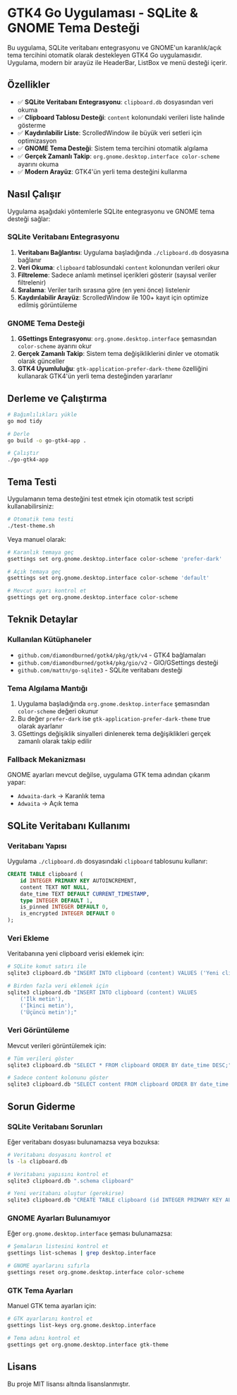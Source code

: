 # GTK4 Go Uygulaması - SQLite & GNOME Tema Desteği

Bu uygulama, SQLite veritabanı entegrasyonu ve GNOME'un karanlık/açık tema tercihini otomatik olarak destekleyen GTK4 Go uygulamasıdır. Uygulama, modern bir arayüz ile HeaderBar, ListBox ve menü desteği içerir.

## Özellikler

- ✅ **SQLite Veritabanı Entegrasyonu**: `clipboard.db` dosyasından veri okuma
- ✅ **Clipboard Tablosu Desteği**: `content` kolonundaki verileri liste halinde gösterme
- ✅ **Kaydırılabilir Liste**: ScrolledWindow ile büyük veri setleri için optimizasyon
- ✅ **GNOME Tema Desteği**: Sistem tema tercihini otomatik algılama
- ✅ **Gerçek Zamanlı Takip**: `org.gnome.desktop.interface color-scheme` ayarını okuma
- ✅ **Modern Arayüz**: GTK4'ün yerli tema desteğini kullanma

## Nasıl Çalışır

Uygulama aşağıdaki yöntemlerle SQLite entegrasyonu ve GNOME tema desteği sağlar:

### SQLite Veritabanı Entegrasyonu
1. **Veritabanı Bağlantısı**: Uygulama başladığında `./clipboard.db` dosyasına bağlanır
2. **Veri Okuma**: `clipboard` tablosundaki `content` kolonundan verileri okur
3. **Filtreleme**: Sadece anlamlı metinsel içerikleri gösterir (sayısal veriler filtrelenir)
4. **Sıralama**: Veriler tarih sırasına göre (en yeni önce) listelenir
5. **Kaydırılabilir Arayüz**: ScrolledWindow ile 100+ kayıt için optimize edilmiş görüntüleme

### GNOME Tema Desteği
1. **GSettings Entegrasyonu**: `org.gnome.desktop.interface` şemasından `color-scheme` ayarını okur
2. **Gerçek Zamanlı Takip**: Sistem tema değişikliklerini dinler ve otomatik olarak günceller
3. **GTK4 Uyumluluğu**: `gtk-application-prefer-dark-theme` özelliğini kullanarak GTK4'ün yerli tema desteğinden yararlanır

## Derleme ve Çalıştırma

```bash
# Bağımlılıkları yükle
go mod tidy

# Derle
go build -o go-gtk4-app .

# Çalıştır
./go-gtk4-app
```

## Tema Testi

Uygulamanın tema desteğini test etmek için otomatik test scripti kullanabilirsiniz:

```bash
# Otomatik tema testi
./test-theme.sh
```

Veya manuel olarak:

```bash
# Karanlık temaya geç
gsettings set org.gnome.desktop.interface color-scheme 'prefer-dark'

# Açık temaya geç
gsettings set org.gnome.desktop.interface color-scheme 'default'

# Mevcut ayarı kontrol et
gsettings get org.gnome.desktop.interface color-scheme
```

## Teknik Detaylar

### Kullanılan Kütüphaneler
- `github.com/diamondburned/gotk4/pkg/gtk/v4` - GTK4 bağlamaları
- `github.com/diamondburned/gotk4/pkg/gio/v2` - GIO/GSettings desteği
- `github.com/mattn/go-sqlite3` - SQLite veritabanı desteği

### Tema Algılama Mantığı
1. Uygulama başladığında `org.gnome.desktop.interface` şemasından `color-scheme` değeri okunur
2. Bu değer `prefer-dark` ise `gtk-application-prefer-dark-theme` true olarak ayarlanır
3. GSettings değişiklik sinyalleri dinlenerek tema değişiklikleri gerçek zamanlı olarak takip edilir

### Fallback Mekanizması
GNOME ayarları mevcut değilse, uygulama GTK tema adından çıkarım yapar:
- `Adwaita-dark` → Karanlık tema
- `Adwaita` → Açık tema

## SQLite Veritabanı Kullanımı

### Veritabanı Yapısı
Uygulama `./clipboard.db` dosyasındaki `clipboard` tablosunu kullanır:

```sql
CREATE TABLE clipboard (
    id INTEGER PRIMARY KEY AUTOINCREMENT,
    content TEXT NOT NULL,
    date_time TEXT DEFAULT CURRENT_TIMESTAMP,
    type INTEGER DEFAULT 1,
    is_pinned INTEGER DEFAULT 0,
    is_encrypted INTEGER DEFAULT 0
);
```

### Veri Ekleme
Veritabanına yeni clipboard verisi eklemek için:

```bash
# SQLite komut satırı ile
sqlite3 clipboard.db "INSERT INTO clipboard (content) VALUES ('Yeni clipboard verisi');"

# Birden fazla veri eklemek için
sqlite3 clipboard.db "INSERT INTO clipboard (content) VALUES
    ('İlk metin'),
    ('İkinci metin'),
    ('Üçüncü metin');"
```

### Veri Görüntüleme
Mevcut verileri görüntülemek için:

```bash
# Tüm verileri göster
sqlite3 clipboard.db "SELECT * FROM clipboard ORDER BY date_time DESC;"

# Sadece content kolonunu göster
sqlite3 clipboard.db "SELECT content FROM clipboard ORDER BY date_time DESC LIMIT 10;"
```

## Sorun Giderme

### SQLite Veritabanı Sorunları
Eğer veritabanı dosyası bulunamazsa veya bozuksa:

```bash
# Veritabanı dosyasını kontrol et
ls -la clipboard.db

# Veritabanı yapısını kontrol et
sqlite3 clipboard.db ".schema clipboard"

# Yeni veritabanı oluştur (gerekirse)
sqlite3 clipboard.db "CREATE TABLE clipboard (id INTEGER PRIMARY KEY AUTOINCREMENT, content TEXT NOT NULL, date_time TEXT DEFAULT CURRENT_TIMESTAMP);"
```

### GNOME Ayarları Bulunamıyor
Eğer `org.gnome.desktop.interface` şeması bulunamazsa:
```bash
# Şemaların listesini kontrol et
gsettings list-schemas | grep desktop.interface

# GNOME ayarlarını sıfırla
gsettings reset org.gnome.desktop.interface color-scheme
```

### GTK Tema Ayarları
Manuel GTK tema ayarları için:
```bash
# GTK ayarlarını kontrol et
gsettings list-keys org.gnome.desktop.interface

# Tema adını kontrol et
gsettings get org.gnome.desktop.interface gtk-theme
```

## Lisans

Bu proje MIT lisansı altında lisanslanmıştır.

